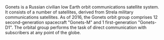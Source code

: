 Gonets is a Russian civilian low Earth orbit communications satellite system. It consists of a number of satellites, derived from Strela military communications satellites. As of 2016, the Gonets orbit group comprises 12 second-generation spacecraft "Gonets-M" and 1 first-generation "Gonets-D1". The orbital group performs the task of direct communication with subscribers at any point of the globe.